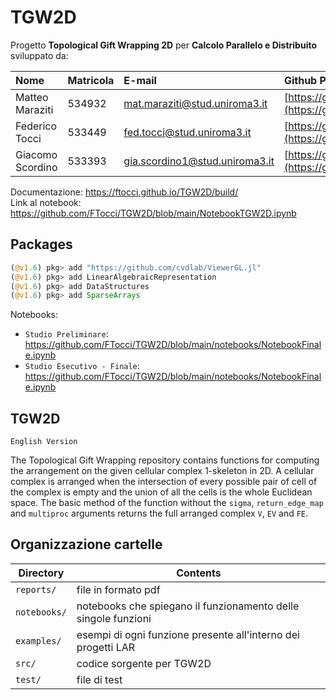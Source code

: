 # TGW2D

Progetto **Topological Gift Wrapping 2D** per **Calcolo Parallelo e Distribuito** sviluppato da:

| Nome | Matricola | E-mail | Github Profile |  
|:---|:---|:---|:---|  
| Matteo Maraziti | 534932 | mat.maraziti@stud.uniroma3.it | [https://github.com/matteomaraziti](https://github.com/matteomaraziti)|  
| Federico Tocci | 533449 | fed.tocci@stud.uniroma3.it | [https://github.com/FTocci](https://github.com/FTocci) |  
| Giacomo Scordino | 533393 | gia.scordino1@stud.uniroma3.it | [https://github.com/GiacomoScordino](https://github.com/GiacomoScordino)| 

Documentazione: https://ftocci.github.io/TGW2D/build/  
Link al notebook: https://github.com/FTocci/TGW2D/blob/main/NotebookTGW2D.ipynb

## Packages

```julia
(@v1.6) pkg> add "https://github.com/cvdlab/ViewerGL.jl"
(@v1.6) pkg> add LinearAlgebraicRepresentation
(@v1.6) pkg> add DataStructures
(@v1.6) pkg> add SparseArrays
```

Notebooks:
 - `Studio Preliminare`: https://github.com/FTocci/TGW2D/blob/main/notebooks/NotebookFinale.ipynb
 - `Studio Esecutivo - Finale`: https://github.com/FTocci/TGW2D/blob/main/notebooks/NotebookFinale.ipynb
 
 
## TGW2D
`English Version`

The Topological Gift Wrapping repository contains functions for computing the arrangement on the given cellular complex 1-skeleton in 2D.
A cellular complex is arranged when the intersection of every possible pair of cell
of the complex is empty and the union of all the cells is the whole Euclidean space.
The basic method of the function without the `sigma`, `return_edge_map` and `multiproc` arguments
returns the full arranged complex `V`, `EV` and `FE`.

## Organizzazione cartelle

| Directory         | Contents                                                           |
| -                 | -                                                                  |
| `reports/`        | file in formato pdf                                                |
| `notebooks/`      | notebooks che spiegano il funzionamento delle singole funzioni     |
| `examples/`       | esempi di ogni funzione presente all'interno dei progetti LAR      |
| `src/`            | codice sorgente per TGW2D                                          |
| `test/`           | file di test                                                       |
